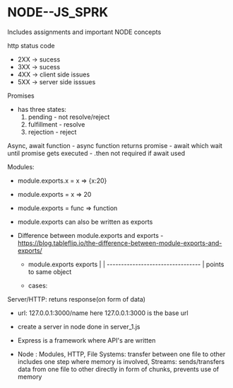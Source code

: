 # NODE--JS_SPRK
Includes assignments and important NODE concepts
 
 http status code
  - 2XX -> sucess
  - 3XX -> sucess
  - 4XX -> client side issues
  - 5XX -> server side isssues

  Promises
  - has three states: 
    1. pending - not resolve/reject
    2. fulfillment - resolve
    3. rejection - reject

Async, await function
    - async function returns promise
    - await which wait until promise gets executed - .then not required if await used

Modules: 
- module.exports.x = x     => {x:20}
- module.exports = x       => 20
- module.exports = func    => function

- module.exports can also be written as exports
- Difference between module.exports and exports - 
  https://blog.tableflip.io/the-difference-between-module-exports-and-exports/

  - module.exports                    exports
        |                               |
        ---------------------------------
                        |
                points to same object

  - cases:


Server/HTTP: retuns response(on form of data)
- url: 127.0.0.1:3000/name
    here 127.0.0.1:3000 is the base url
- create a server in node  done in server_1.js


- Express is a framework where API's are written
- Node : Modules, HTTP,
      File Systems: transfer between one file to other includes one step where memory is involved, 
      Streams: sends/transfers data from one file to other directly in form of chunks, prevents use of memory
    
